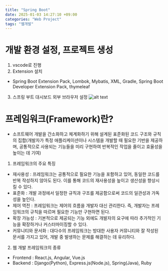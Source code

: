 ```yaml
---
title: "Spring Boot"
date: 2025-01-03 14:27:10 +09:00
categories: "Web Project"
tags: "웹개발"
---
```


# 개발 환경 설정, 프로젝트 생성

1. vscode로 진행
2. Extension 설치

- Spring Boot Extension Pack, Lombok, Mybatis, XML, Gradle, Spring Boot Developer Extension Pack, thymeleaf

3. 스프링 부트 대시보드 외부 브라우저 설정
   ![alt text](/img/외부브라우저.png)

# 프레임워크(Framework)란?

- 소프트웨어 개발을 간소화하고 체계화하기 위해 설계된 표준화된 코드 구조와 규칙의 집합(개발자가 특정 애플리케이션이나 시스템을 개발할 때 필요한 기반을 제공하며, 공통적으로 사용되는 기능들을 미리 구현하여 반복적인 작업을 줄이고 효율성을 높이는 데 기여)

1. 프레임워크의 주요 특징

- 재사용성 : 프레임워크는 공통적으로 필요한 기능을 포함하고 있어, 동일한 코드를 반복 작성하지 않아도 된다. 이를 통해 코드의 재사용성을 높이고 생산성을 향상시킬 수 있다.
- 표준화 : 개발 과정에서 일정한 규칙과 구조를 제공함으로써 코드의 일관성과 가독성을 높인다.
- 제어 역전 : 프레임워크는 제어의 흐름을 개발자 대신 관리한다. 즉, 개발자는 프레임워크의 규칙을 따르며 필요한 기능만 구현하면 된다.
- 확장 가능성 : 기본적으로 제공되는 기능 외에도 개발자의 요구에 따라 추가적인 기능을 확장하거나 커스터마이징할 수 있다.
- 커뮤니티와 문서화 : 대다수의 프레임워크는 방대한 사용자 커뮤니티와 잘 작성된 문서를 가지고 있어, 개발 중 발생하는 문제를 해결하는 데 유리하다.

2. 웹 개발 프레임워크의 종류

- Frontend : React.js, Angular, Vue.js
- Backend : Django(Python), Express.js(Node.js), Spring(Java), Ruby
